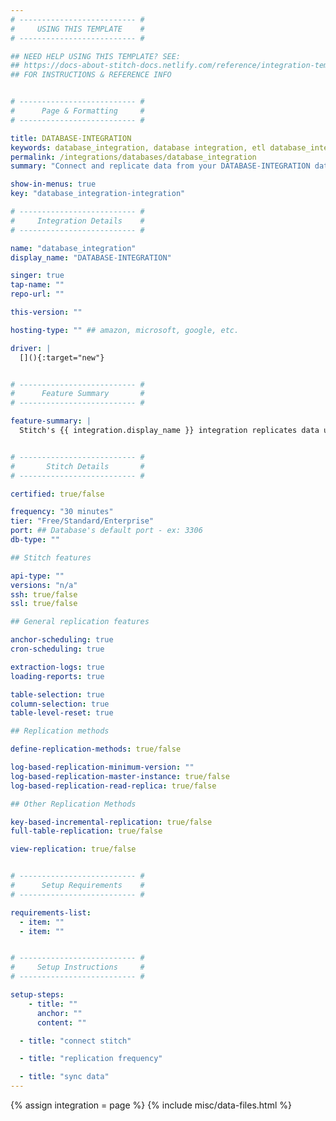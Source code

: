 ```yaml
---
# -------------------------- #
#     USING THIS TEMPLATE    #
# -------------------------- #

## NEED HELP USING THIS TEMPLATE? SEE:
## https://docs-about-stitch-docs.netlify.com/reference/integration-templates/databases/
## FOR INSTRUCTIONS & REFERENCE INFO


# -------------------------- #
#      Page & Formatting     #
# -------------------------- #

title: DATABASE-INTEGRATION
keywords: database_integration, database integration, etl database_integration, database_integration etl
permalink: /integrations/databases/database_integration
summary: "Connect and replicate data from your DATABASE-INTEGRATION database using Stitch's DATABASE-INTEGRATION integration."

show-in-menus: true
key: "database_integration-integration"

# -------------------------- #
#     Integration Details    #
# -------------------------- #

name: "database_integration"
display_name: "DATABASE-INTEGRATION"

singer: true
tap-name: ""
repo-url: ""

this-version: ""

hosting-type: "" ## amazon, microsoft, google, etc.

driver: |
  [](){:target="new"}


# -------------------------- #
#      Feature Summary       #
# -------------------------- #

feature-summary: |
  Stitch's {{ integration.display_name }} integration replicates data using the {{ integration.driver | flatify | strip }}. [TODO]


# -------------------------- #
#       Stitch Details       #
# -------------------------- #

certified: true/false

frequency: "30 minutes"
tier: "Free/Standard/Enterprise"
port: ## Database's default port - ex: 3306
db-type: ""

## Stitch features

api-type: ""
versions: "n/a"
ssh: true/false
ssl: true/false

## General replication features

anchor-scheduling: true
cron-scheduling: true

extraction-logs: true
loading-reports: true

table-selection: true
column-selection: true
table-level-reset: true

## Replication methods

define-replication-methods: true/false

log-based-replication-minimum-version: ""
log-based-replication-master-instance: true/false
log-based-replication-read-replica: true/false

## Other Replication Methods

key-based-incremental-replication: true/false
full-table-replication: true/false

view-replication: true/false


# -------------------------- #
#      Setup Requirements    #
# -------------------------- #

requirements-list:
  - item: ""
  - item: ""


# -------------------------- #
#     Setup Instructions     #
# -------------------------- #

setup-steps:
	- title: ""
	  anchor: ""
	  content: ""

  - title: "connect stitch"

  - title: "replication frequency"

  - title: "sync data"
---
```

{% assign integration = page %}
{% include misc/data-files.html %}